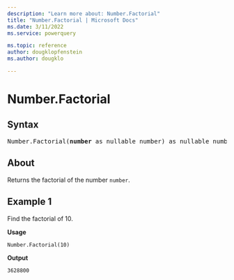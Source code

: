 ```yaml
---
description: "Learn more about: Number.Factorial"
title: "Number.Factorial | Microsoft Docs"
ms.date: 3/11/2022
ms.service: powerquery

ms.topic: reference
author: dougklopfenstein
ms.author: dougklo

---
```

# Number.Factorial

## Syntax

<pre>
Number.Factorial(<b>number</b> as nullable number) as nullable number
</pre>
  
## About

Returns the factorial of the number `number`.

## Example 1

Find the factorial of 10.

**Usage**

```powerquery-m
Number.Factorial(10)
```

**Output**

`3628800`
